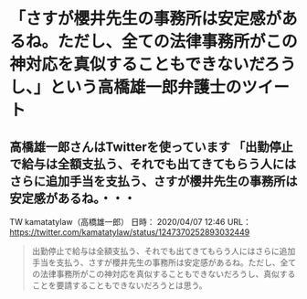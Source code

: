 # 「さすが櫻井先生の事務所は安定感があるね。ただし、全ての法律事務所がこの神対応を真似することもできないだろうし、」という高橋雄一郎弁護士のツイート

## 高橋雄一郎さんはTwitterを使っています 「出勤停止で給与は全額支払う、それでも出てきてもらう人にはさらに追加手当を支払う、さすが櫻井先生の事務所は安定感があるね。・・・

TW kamatatylaw（高橋雄一郎） 日時： 2020/04/07 12:46 URL： https://twitter.com/kamatatylaw/status/1247370252893032449
> 出勤停止で給与は全額支払う、それでも出てきてもらう人にはさらに追加手当を支払う、さすが櫻井先生の事務所は安定感があるね。ただし、全ての法律事務所がこの神対応を真似することもできないだろうし、真似することを要請することもできないだろうとは思う。
